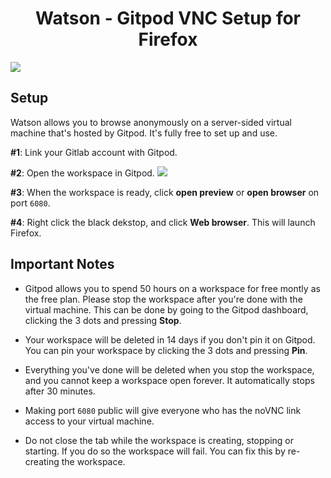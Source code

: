 <div align="center">

# Watson - Gitpod VNC Setup for Firefox

</div>

![](https://i.imgur.com/bR92xAy.png)

## Setup

Watson allows you to browse anonymously on a server-sided virtual machine that's hosted by Gitpod. It's fully free to set up and use.

**#1**: Link your Gitlab account with Gitpod.

**#2**: Open the workspace in Gitpod. <a href="https://gitpod.io/#https://gitlab.com/Kqpa/watson"><img src="https://gitpod.io/button/open-in-gitpod.svg"></a>

**#3**: When the workspace is ready, click **open preview** or **open browser** on port `6080`.

**#4**: Right click the black dekstop, and click **Web browser**. This will launch Firefox.

## Important Notes

- Gitpod allows you to spend 50 hours on a workspace for free montly as the free plan. Please stop the workspace after you're done with the virtual machine. This can be done by going to the Gitpod dashboard, clicking the 3 dots and pressing **Stop**.

- Your workspace will be deleted in 14 days if you don't pin it on Gitpod. You can pin your workspace by clicking the 3 dots and pressing **Pin**.

- Everything you've done will be deleted when you stop the workspace, and you cannot keep a workspace open forever. It automatically stops after 30 minutes.

- Making port `6080` public will give everyone who has the noVNC link access to your virtual machine.

- Do not close the tab while the workspace is creating, stopping or starting. If you do so the workspace will fail. You can fix this by re-creating the workspace.
